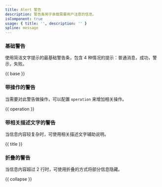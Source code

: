 ```yaml
---
title: Alert 警告
description: 警告条用于承载需要用户注意的信息。
isComponent: true
usage: { title: '', description: '' }
spline: message
---
```


### 基础警告

使用简洁文字提示的最基础警告条，包含 4 种情况的提示：普通消息，成功，警示，失败。

{{ base }}

### 带操作的警告

当需要对此警告做操作，可以配置 `operation` 来增加相关操作。

{{ operation }}

### 带相关描述文字的警告

当信息内容较复杂时，可使用相关描述文字辅助说明。

{{ title }}

### 折叠的警告

当信息内容超过 2 行时，可使用折叠的方式将部分信息隐藏。

{{ collapse }}
